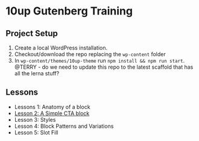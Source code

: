 # 10up Gutenberg Training

## Project Setup

1. Create a local WordPress installation.
2. Checkout/download the repo replacing the `wp-content` folder
3. In `wp-content/themes/10up-theme` run `npm install && npm run start`. @TERRY - do we need to update this repo to the latest scaffold that has all the lerna stuff?

## Lessons
* Lessons 1: Anatomy of a block
* [Lesson 2: A Simple CTA block](./lessons/02-cta-lesson.md)
* Lesson 3: Styles
* Lesson 4: Block Patterns and Variations
* Lesson 5: Slot Fill
